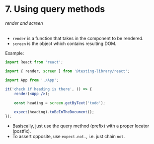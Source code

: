 # 7. Using query methods
###### render and screen
- `render` is a function that takes in the component to be rendered.
- `screen` is the object which contains resulting DOM.

Example:
```jsx
import React from 'react';

import { render, screen } from '@testing-library/react';

import App from './App';

it('check if heading is there', () => {
	render(<App />);
	
	const heading = screen.getByText('todo');

	expect(heading).toBeInTheDocument();
});
```
- Basiscally, just use the query method (prefix) with a proper locator (postfix).
- To assert opposite, use `expect.not.`, i.e. just chain `not`.
